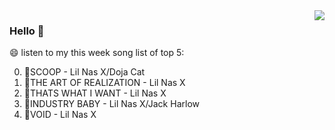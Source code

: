 <img align="right"  src="https://github-readme-stats.vercel.app/api/top-langs/?username=kvnZero" />

### Hello 👋

😄 listen to my this week song list of top 5:

0. 🌈SCOOP - Lil Nas X/Doja Cat
1. 🌈THE ART OF REALIZATION - Lil Nas X
2. 🌈THATS WHAT I WANT - Lil Nas X
3. 🌈INDUSTRY BABY - Lil Nas X/Jack Harlow
4. 🌈VOID - Lil Nas X

